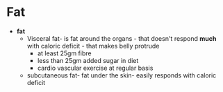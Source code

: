 # Fat

- **fat**
    - Visceral fat- is fat around the organs - that doesn't respond **much** with caloric deficit - that makes belly protrude
        - at least 25gm fibre
        - less than 25gm added sugar in diet
        - cardio vascular exercise at regular basis
    - subcutaneous fat- fat under the skin- easily responds with caloric deficit